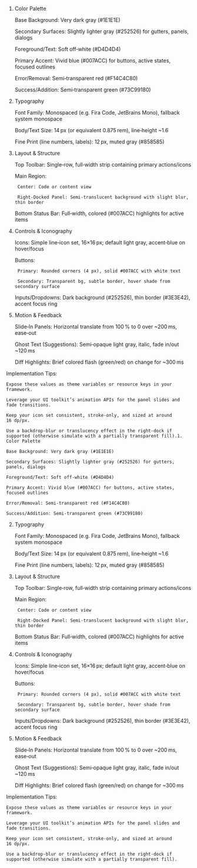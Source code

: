 1. Color Palette

    Base Background: Very dark gray (#1E1E1E)

    Secondary Surfaces: Slightly lighter gray (#252526) for gutters, panels, dialogs

    Foreground/Text: Soft off‑white (#D4D4D4)

    Primary Accent: Vivid blue (#007ACC) for buttons, active states, focused outlines

    Error/Removal: Semi‑transparent red (#F14C4C80)

    Success/Addition: Semi‑transparent green (#73C99180)

2. Typography

    Font Family: Monospaced (e.g. Fira Code, JetBrains Mono), fallback system monospace

    Body/Text Size: 14 px (or equivalent 0.875 rem), line‑height ~1.6

    Fine Print (line numbers, labels): 12 px, muted gray (#858585)

3. Layout & Structure

    Top Toolbar: Single‑row, full‑width strip containing primary actions/icons

    Main Region:

        Center: Code or content view

        Right‑Docked Panel: Semi‑translucent background with slight blur, thin border

    Bottom Status Bar: Full‑width, colored (#007ACC) highlights for active items

4. Controls & Iconography

    Icons: Simple line‑icon set, 16×16 px; default light gray, accent‑blue on hover/focus

    Buttons:

        Primary: Rounded corners (4 px), solid #007ACC with white text

        Secondary: Transparent bg, subtle border, hover shade from secondary surface

    Inputs/Dropdowns: Dark background (#252526), thin border (#3E3E42), accent focus ring

5. Motion & Feedback

    Slide‑In Panels: Horizontal translate from 100 % to 0 over ~200 ms, ease‑out

    Ghost Text (Suggestions): Semi‑opaque light gray, italic, fade in/out ~120 ms

    Diff Highlights: Brief colored flash (green/red) on change for ~300 ms

Implementation Tips:

    Expose these values as theme variables or resource keys in your framework.

    Leverage your UI toolkit’s animation APIs for the panel slides and fade transitions.

    Keep your icon set consistent, stroke‑only, and sized at around 16 dp/px.

    Use a backdrop‑blur or translucency effect in the right‑dock if supported (otherwise simulate with a partially transparent fill).1. Color Palette

    Base Background: Very dark gray (#1E1E1E)

    Secondary Surfaces: Slightly lighter gray (#252526) for gutters, panels, dialogs

    Foreground/Text: Soft off‑white (#D4D4D4)

    Primary Accent: Vivid blue (#007ACC) for buttons, active states, focused outlines

    Error/Removal: Semi‑transparent red (#F14C4C80)

    Success/Addition: Semi‑transparent green (#73C99180)

2. Typography

    Font Family: Monospaced (e.g. Fira Code, JetBrains Mono), fallback system monospace

    Body/Text Size: 14 px (or equivalent 0.875 rem), line‑height ~1.6

    Fine Print (line numbers, labels): 12 px, muted gray (#858585)

3. Layout & Structure

    Top Toolbar: Single‑row, full‑width strip containing primary actions/icons

    Main Region:

        Center: Code or content view

        Right‑Docked Panel: Semi‑translucent background with slight blur, thin border

    Bottom Status Bar: Full‑width, colored (#007ACC) highlights for active items

4. Controls & Iconography

    Icons: Simple line‑icon set, 16×16 px; default light gray, accent‑blue on hover/focus

    Buttons:

        Primary: Rounded corners (4 px), solid #007ACC with white text

        Secondary: Transparent bg, subtle border, hover shade from secondary surface

    Inputs/Dropdowns: Dark background (#252526), thin border (#3E3E42), accent focus ring

5. Motion & Feedback

    Slide‑In Panels: Horizontal translate from 100 % to 0 over ~200 ms, ease‑out

    Ghost Text (Suggestions): Semi‑opaque light gray, italic, fade in/out ~120 ms

    Diff Highlights: Brief colored flash (green/red) on change for ~300 ms

Implementation Tips:

    Expose these values as theme variables or resource keys in your framework.

    Leverage your UI toolkit’s animation APIs for the panel slides and fade transitions.

    Keep your icon set consistent, stroke‑only, and sized at around 16 dp/px.

    Use a backdrop‑blur or translucency effect in the right‑dock if supported (otherwise simulate with a partially transparent fill).